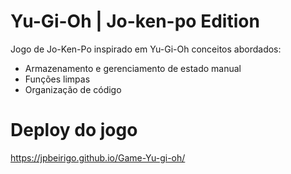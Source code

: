 # Yu-Gi-Oh | Jo-ken-po Edition

Jogo de Jo-Ken-Po inspirado em Yu-Gi-Oh
conceitos abordados:

- Armazenamento e gerenciamento de estado manual
- Funções limpas
- Organização de código

# Deploy do jogo
https://jpbeirigo.github.io/Game-Yu-gi-oh/
